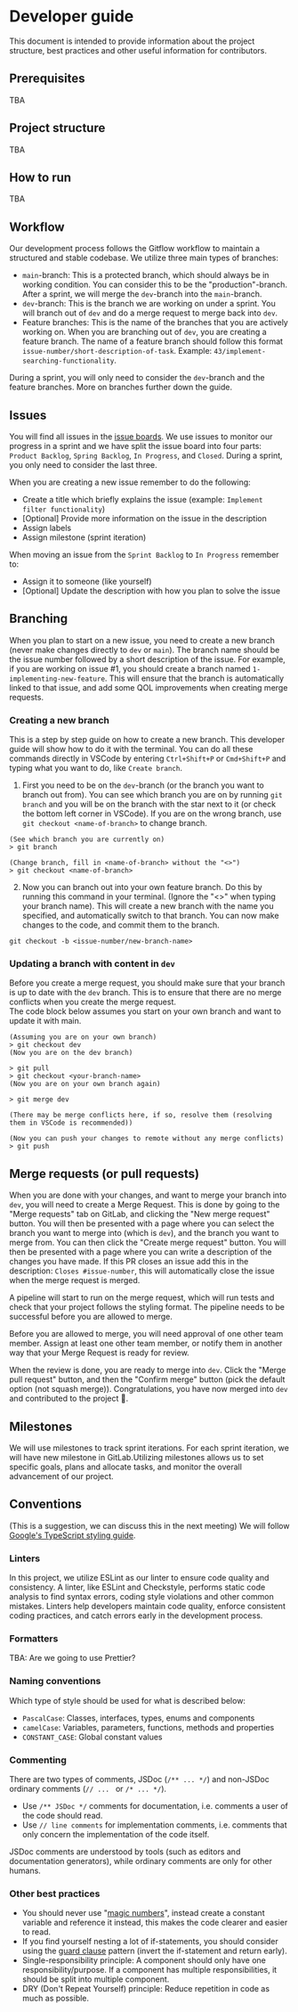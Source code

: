 # Developer guide

This document is intended to provide information about the project structure, best practices and other useful information for contributors.

## Prerequisites

TBA

## Project structure

TBA

## How to run

TBA

## Workflow

Our development process follows the Gitflow workflow to maintain a structured and stable codebase. We utilize three main types of branches:

- `main`-branch: This is a protected branch, which should always be in working condition. You can consider this to be the "production"-branch. After a sprint, we will merge the `dev`-branch into the `main`-branch.
- `dev`-branch: This is the branch we are working on under a sprint. You will branch out of `dev` and do a merge request to merge back into `dev`.
- Feature branches: This is the name of the branches that you are actively working on. When you are branching out of `dev`, you are creating a feature branch.
The name of a feature branch should follow this format `issue-number/short-description-of-task`. Example: `43/implement-searching-functionality`.

During a sprint, you will only need to consider the `dev`-branch and the feature branches. More on branches further down the guide.


## Issues

You will find all issues in the [issue boards](https://gitlab.stud.idi.ntnu.no/tdt4140-2024/produktomraade-3/gruppe-48/flashy/-/boards). We use issues to monitor our progress in a sprint and we have split the issue board into four parts: `Product Backlog`, `Spring Backlog`, `In Progress`, and `Closed`. During a sprint, you only need to consider the last three.

When you are creating a new issue remember to do the following:
- Create a title which briefly explains the issue (example: `Implement filter functionality`)
- [Optional] Provide more information on the issue in the description
- Assign labels
- Assign milestone (sprint iteration)

When moving an issue from the `Sprint Backlog` to `In Progress` remember to:
- Assign it to someone (like yourself)
- [Optional] Update the description with how you plan to solve the issue


## Branching

When you plan to start on a new issue, you need to create a new branch (never make changes directly to `dev` or `main`). The branch name should be the issue number followed by a short description of the issue. For example, if you are working on issue #1, you should create a branch named `1-implementing-new-feature`. This will ensure that the branch is automatically linked to that issue, and add some QOL improvements when creating merge requests.

### Creating a new branch

This is a step by step guide on how to create a new branch. 
This developer guide will show how to do it with the terminal. You can do all these commands directly in VSCode by entering `Ctrl+Shift+P` or `Cmd+Shift+P` and typing what you want to do, like `Create branch`.

1. First you need to be on the `dev`-branch (or the branch you want to branch out from). You can see which branch you are on by running `git branch` and you will be on the branch with the star next to it (or check the bottom left corner in VSCode). If you are on the wrong branch, use `git checkout <name-of-branch>` to change branch.
```
(See which branch you are currently on)
> git branch

(Change branch, fill in <name-of-branch> without the "<>")
> git checkout <name-of-branch>
```

2. Now you can branch out into your own feature branch. Do this by running this command in your terminal. (Ignore the "<>" when typing your branch name). This will create a new branch with the name you specified, and automatically switch to that branch. You can now make changes to the code, and commit them to the branch. 
```
git checkout -b <issue-number/new-branch-name>
```

### Updating a branch with content in `dev`

Before you create a merge request, you should make sure that your branch is up to date with the `dev` branch. This is to ensure that there are no merge conflicts when you create the merge request. \
The code block below assumes you start on your own branch and want to update it with main.

```
(Assuming you are on your own branch)
> git checkout dev
(Now you are on the dev branch)

> git pull
> git checkout <your-branch-name>
(Now you are on your own branch again)

> git merge dev

(There may be merge conflicts here, if so, resolve them (resolving them in VSCode is recommended))

(Now you can push your changes to remote without any merge conflicts)
> git push
```

## Merge requests (or pull requests)

When you are done with your changes, and want to merge your branch into `dev`, you will need to create a Merge Request. This is done by going to the "Merge requests" tab on GitLab, and clicking the "New merge request" button. You will then be presented with a page where you can select the branch you want to merge into (which is `dev`), and the branch you want to merge from. You can then click the "Create merge request" button. You will then be presented with a page where you can write a description of the changes you have made. If this PR closes an issue add this in the description: `Closes #issue-number`, this will automatically close the issue when the merge request is merged. 

A pipeline will start to run on the merge request, which will run tests and check that your project follows the styling format. The pipeline needs to be successful before you are allowed to merge.

Before you are allowed to merge, you will need approval of one other team member. Assign at least one other team member, or notify them in another way that your Merge Request is ready for review. 

When the review is done, you are ready to merge into `dev`. Click the "Merge pull request" button, and then the "Confirm merge" button (pick the default option (not squash merge)). Congratulations, you have now merged into `dev` and contributed to the project 🚀.

## Milestones

We will use milestones to track sprint iterations. For each sprint iteration, we will have new milestone in GitLab.Utilizing milestones allows us to set specific goals, plans and allocate tasks, and monitor the overall advancement of our project.

## Conventions

(This is a suggestion, we can discuss this in the next meeting)
We will follow [Google's TypeScript styling guide](https://google.github.io/styleguide/tsguide.html#naming).

### Linters

In this project, we utilize ESLint as our linter to ensure code quality and consistency. A linter, like ESLint and Checkstyle, performs static code analysis to find syntax errors, coding style violations and other common mistakes. Linters help developers maintain code quality, enforce consistent coding practices, and catch errors early in the development process.

### Formatters

TBA:
Are we going to use Prettier?

### Naming conventions

Which type of style should be used for what is described below:

- `PascalCase`: Classes, interfaces, types, enums and components
- `camelCase`: Variables, parameters, functions, methods and properties
- `CONSTANT_CASE`: Global constant values

### Commenting

There are two types of comments, JSDoc (`/** ... */`) and non-JSDoc ordinary comments (`// ... ` or `/* ... */`).

- Use `/** JSDoc */` comments for documentation, i.e. comments a user of the code should read.
- Use `// line comments` for implementation comments, i.e. comments that only concern the implementation of the code itself.

JSDoc comments are understood by tools (such as editors and documentation generators), while ordinary comments are only for other humans.

### Other best practices

- You should never use "[magic numbers](https://stackoverflow.com/questions/47882/what-is-a-magic-number-and-why-is-it-bad)", instead create a constant variable and reference it instead, this makes the code clearer and easier to read.
- If you find yourself nesting a lot of if-statements, you should consider using the [guard clause](https://codingbeautydev.com/blog/stop-using-nested-ifs/?expand_article=1) pattern (invert the if-statement and return early).
- Single-responsibility principle: A component should only have one responsibility/purpose. If a component has multiple responsibilities, it should be split into multiple component.
- DRY (Don't Repeat Yourself) principle: Reduce repetition in code as much as possible.